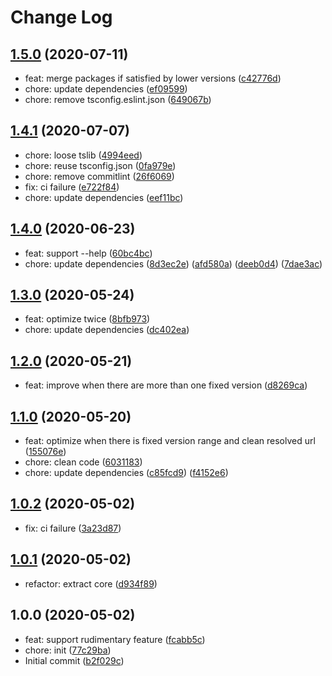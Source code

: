 # Change Log

## [1.5.0](https://github.com/plantain-00/optimize-yarn-lock/compare/v1.4.1...v1.5.0) (2020-07-11)
  
* feat: merge packages if satisfied by lower versions ([c42776d](https://github.com/plantain-00/optimize-yarn-lock/commit/c42776dbfb57fa9c77368dcd4e2029e628169d03))
* chore: update dependencies ([ef09599](https://github.com/plantain-00/optimize-yarn-lock/commit/ef095990831e811fa2532b471e4b97c8a4b70580))
* chore: remove tsconfig.eslint.json ([649067b](https://github.com/plantain-00/optimize-yarn-lock/commit/649067b29012800b66146c9c852d97aa6d461905))

## [1.4.1](https://github.com/plantain-00/optimize-yarn-lock/compare/v1.4.0...v1.4.1) (2020-07-07)
  
* chore: loose tslib ([4994eed](https://github.com/plantain-00/optimize-yarn-lock/commit/4994eed4565b2b03e0d285f28525e10beee7af9b))
* chore: reuse tsconfig.json ([0fa979e](https://github.com/plantain-00/optimize-yarn-lock/commit/0fa979e27ca4d8f7b475f155e4d5cd9b9def8093))
* chore: remove commitlint ([26f6069](https://github.com/plantain-00/optimize-yarn-lock/commit/26f6069130ee41e260244693c074ba9f826aa43a))
* fix: ci failure ([e722f84](https://github.com/plantain-00/optimize-yarn-lock/commit/e722f8426a743ca0ecf07ba6d7e2e1db81b8f5e4))
* chore: update dependencies ([eef11bc](https://github.com/plantain-00/optimize-yarn-lock/commit/eef11bcf8f495570f09c557fa700ed370cd8090a))

## [1.4.0](https://github.com/plantain-00/optimize-yarn-lock/compare/v1.3.0...v1.4.0) (2020-06-23)
  
* feat: support --help ([60bc4bc](https://github.com/plantain-00/optimize-yarn-lock/commit/60bc4bc924e70c7d931cb262fe1d24b9e8583835))
* chore: update dependencies ([8d3ec2e](https://github.com/plantain-00/optimize-yarn-lock/commit/8d3ec2e2bdf00ff9c9d687f18b2b34db11cd1060)) ([afd580a](https://github.com/plantain-00/optimize-yarn-lock/commit/afd580a69687753b6b770476b9909d84d0355390)) ([deeb0d4](https://github.com/plantain-00/optimize-yarn-lock/commit/deeb0d47fbac07b7f312947850fda189fe575f65)) ([7dae3ac](https://github.com/plantain-00/optimize-yarn-lock/commit/7dae3acdcdb33cf5e50362cf4730edaba18ed9cf))

## [1.3.0](https://github.com/plantain-00/optimize-yarn-lock/compare/v1.2.0...v1.3.0) (2020-05-24)
  
* feat: optimize twice ([8bfb973](https://github.com/plantain-00/optimize-yarn-lock/commit/8bfb97378c25c5b6a7a229e2939a45a8c45b5bd7))
* chore: update dependencies ([dc402ea](https://github.com/plantain-00/optimize-yarn-lock/commit/dc402ea9c1780206aba684479fe63af9330425cc))

## [1.2.0](https://github.com/plantain-00/optimize-yarn-lock/compare/v1.1.0...v1.2.0) (2020-05-21)
  
* feat: improve when there are more than one fixed version ([d8269ca](https://github.com/plantain-00/optimize-yarn-lock/commit/d8269cae2120d3237e4306d4dd2f4f3889488afb))

## [1.1.0](https://github.com/plantain-00/optimize-yarn-lock/compare/v1.0.2...v1.1.0) (2020-05-20)
  
* feat: optimize when there is fixed version range and clean resolved url ([155076e](https://github.com/plantain-00/optimize-yarn-lock/commit/155076ea09253e91a29f6416f9520f4c03786c1c))
* chore: clean code ([6031183](https://github.com/plantain-00/optimize-yarn-lock/commit/60311839fbfcd667a041065dd2cb252b71fbc23c))
* chore: update dependencies ([c85fcd9](https://github.com/plantain-00/optimize-yarn-lock/commit/c85fcd948d16b15885252f14ff440d923352a808)) ([f4152e6](https://github.com/plantain-00/optimize-yarn-lock/commit/f4152e696008604eb6db8e8135c85ecd248260f7))

## [1.0.2](https://github.com/plantain-00/optimize-yarn-lock/compare/v1.0.1...v1.0.2) (2020-05-02)
  
* fix: ci failure ([3a23d87](https://github.com/plantain-00/optimize-yarn-lock/commit/3a23d874dae1b5f9b64d24d5d8157b3d72aca569))

## [1.0.1](https://github.com/plantain-00/optimize-yarn-lock/compare/v1.0.0...v1.0.1) (2020-05-02)
  
* refactor: extract core ([d934f89](https://github.com/plantain-00/optimize-yarn-lock/commit/d934f89466ce6bbb86eab069d71f5d8ab264c41a))

## 1.0.0 (2020-05-02)
  
* feat: support rudimentary feature ([fcabb5c](https://github.com/plantain-00/optimize-yarn-lock/commit/fcabb5c5b6e7e5592a0656461ca3221cca5ff451))
* chore: init ([77c29ba](https://github.com/plantain-00/optimize-yarn-lock/commit/77c29ba74bbdc5ff4647d19d521c243ad7beb23a))
* Initial commit ([b2f029c](https://github.com/plantain-00/optimize-yarn-lock/commit/b2f029cf919b6ddf33157356468da541a5f42d49))

